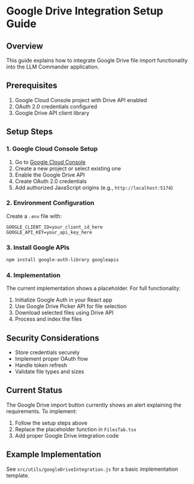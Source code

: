 # Google Drive Integration Setup Guide

## Overview
This guide explains how to integrate Google Drive file import functionality into the LLM Commander application.

## Prerequisites
1. Google Cloud Console project with Drive API enabled
2. OAuth 2.0 credentials configured
3. Google Drive API client library

## Setup Steps

### 1. Google Cloud Console Setup
1. Go to [Google Cloud Console](https://console.cloud.google.com/)
2. Create a new project or select existing one
3. Enable the Google Drive API
4. Create OAuth 2.0 credentials
5. Add authorized JavaScript origins (e.g., `http://localhost:5174`)

### 2. Environment Configuration
Create a `.env` file with:
```
GOOGLE_CLIENT_ID=your_client_id_here
GOOGLE_API_KEY=your_api_key_here
```

### 3. Install Google APIs
```bash
npm install google-auth-library googleapis
```

### 4. Implementation
The current implementation shows a placeholder. For full functionality:

1. Initialize Google Auth in your React app
2. Use Google Drive Picker API for file selection
3. Download selected files using Drive API
4. Process and index the files

## Security Considerations
- Store credentials securely
- Implement proper OAuth flow
- Handle token refresh
- Validate file types and sizes

## Current Status
The Google Drive import button currently shows an alert explaining the requirements. To implement:
1. Follow the setup steps above
2. Replace the placeholder function in `FilesTab.tsx`
3. Add proper Google Drive integration code

## Example Implementation
See `src/utils/googleDriveIntegration.js` for a basic implementation template.
